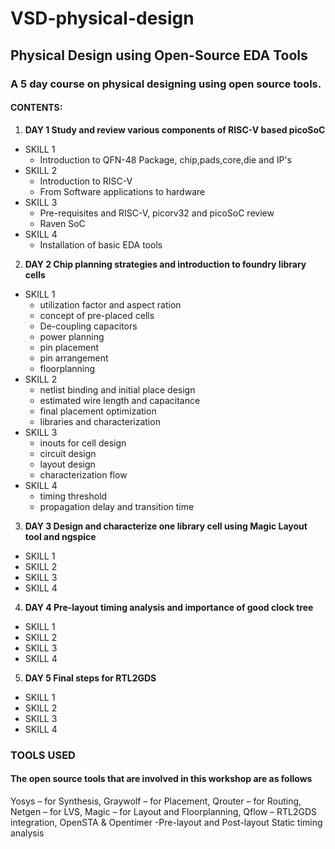 # VSD-physical-design
## Physical Design using Open-Source EDA Tools
### A 5 day course on physical designing using open source tools.
#### CONTENTS:
1. **DAY 1 Study and review various components of RISC-V based picoSoC**
  * SKILL 1
    + Introduction to QFN-48 Package, chip,pads,core,die and IP's
  * SKILL 2
    + Introduction to RISC-V
    + From Software applications to hardware
  * SKILL 3
    + Pre-requisites and RISC-V, picorv32 and picoSoC review
    + Raven SoC 
  * SKILL 4
    + Installation of basic EDA tools
2. **DAY 2 Chip planning strategies and introduction to foundry library cells**
  * SKILL 1
    + utilization factor and aspect ration
    + concept of pre-placed cells
    + De-coupling capacitors
    + power planning
    + pin placement
    + pin arrangement
    + floorplanning
  * SKILL 2
    + netlist binding and initial place design
    + estimated wire length and capacitance
    + final placement optimization
    + libraries and characterization
  * SKILL 3
    + inouts for cell design
    + circuit design
    + layout design
    + characterization flow
  * SKILL 4
    + timing threshold
    + propagation delay and transition time

3. **DAY 3 Design and characterize one library cell using Magic Layout tool and ngspice**
  * SKILL 1
  * SKILL 2
  * SKILL 3
  * SKILL 4

4. **DAY 4  Pre-layout timing analysis and importance of good clock tree**
  * SKILL 1
  * SKILL 2
  * SKILL 3
  * SKILL 4

5. **DAY 5 Final steps for RTL2GDS**
  * SKILL 1
  * SKILL 2
  * SKILL 3
  * SKILL 4
### TOOLS USED
#### The open source tools that are involved in this workshop are as follows

Yosys – for Synthesis, 
Graywolf – for Placement, 
Qrouter – for Routing, 
Netgen – for LVS, 
Magic – for Layout and Floorplanning, 
Qflow – RTL2GDS integration, 
OpenSTA & Opentimer -Pre-layout and Post-layout Static timing analysis



